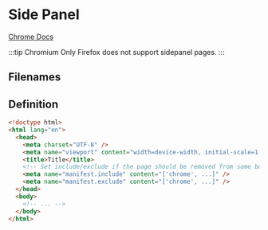 # Side Panel

[Chrome Docs](https://developer.chrome.com/docs/extensions/reference/sidePanel/)

:::tip Chromium Only
Firefox does not support sidepanel pages.
:::

## Filenames

<EntrypointPatterns
  :patterns="[
    ['entrypoints/sidepanel.html', 'sidepanel.html'],
    ['entrypoints/sidepanel/index.html', 'sidepanel.html'],
    ['entrypoints/<name>.sidepanel.html', '<name>.html` '],
    ['entrypoints/<name>.sidepanel/index.html', '<name>.html` '],
  ]"
/>

## Definition

```html
<!doctype html>
<html lang="en">
  <head>
    <meta charset="UTF-8" />
    <meta name="viewport" content="width=device-width, initial-scale=1.0" />
    <title>Title</title>
    <!-- Set include/exclude if the page should be removed from some builds -->
    <meta name="manifest.include" content="['chrome', ...]" />
    <meta name="manifest.exclude" content="['chrome', ...]" />
  </head>
  <body>
    <!-- ... -->
  </body>
</html>
```
